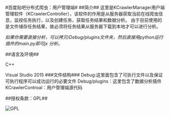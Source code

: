 #百度贴吧分布式爬虫：用户管理端#
##简介##
这里是KCrawlerManager用户端管理软件（KCrawlerController），该软件的作用是从服务器获取当前在线爬虫信息，监视任务执行，以及创建任务，获取任务结果和数据分析。
由于目前使用的是文件储存任务结果，故必须将任务结果从服务器下载到本地才可以进行分析。

*如果你需要直接分析，可以拷贝/Debug/plugins文件夹，然后直接用python运行插件的main.py即可jx 分析。*

##语言及环境##


C++

Visual Studio 2015
###文件结构###
    Debug:这里面包含了可执行文件以及保证可执行程序可以成功运行的必要文件
    Debug/plugins：这里包含了数据分析插件
    KCrawlerControal：用户管理端源代码



##授权条款：GPL##


![GPL](https://www.gnu.org/graphics/gplv3-127x51.png)
